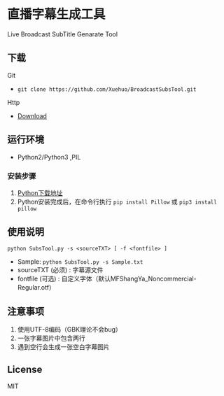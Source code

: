 # 直播字幕生成工具
Live Broadcast SubTitle Genarate Tool

## 下载
Git
* `git clone https://github.com/Xuehuo/BroadcastSubsTool.git`

Http 
* <a href='https://github.com/Xuehuo/BroadcastSubsTool/archive/master.zip'>Download</a>

## 运行环境
* Python2/Python3 ,PIL

### 安装步骤
1. <a href='https://www.python.org/downloads/'>Python下载地址</a>
2. Python安装完成后，在命令行执行 `pip install Pillow` 或 `pip3 install pillow`

## 使用说明
```
python SubsTool.py -s <sourceTXT> [ -f <fontfile> ]
```
* Sample: `python SubsTool.py -s Sample.txt`
* sourceTXT (必须) : 字幕源文件
* fontfile  (可选) : 自定义字体（默认MFShangYa_Noncommercial-Regular.otf）

## 注意事项
1. 使用UTF-8编码（GBK理论不会bug）
2. 一张字幕图片中包含两行
3. 遇到空行会生成一张空白字幕图片

## License 
MIT
